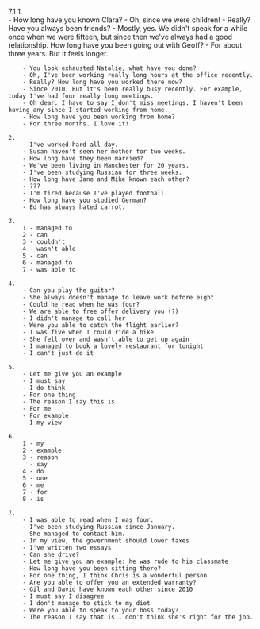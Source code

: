 7.1
    1.  
        - How long have you known Clara?
        - Oh, since we were children!
        - Really? Have you always been friends?
        - Mostly, yes. We didn't speak for a while once when we were fifteen, but since then we've always had a good relationship. How long have you been going out with Geoff?
        - For about three years. But it feels longer.

        - You look exhausted Natalie, what have you done?
        - Oh, I've been working really long hours at the office recently.
        - Really? How long have you worked there now?
        - Since 2010. But it's been really busy recently. For example, today I've had four really long meetings.
        - Oh dear. I have to say I don't miss meetings. I haven't been having any since I started working from home.
        - How long have you been working from home?
        - For three months. I love it!

    2.
        - I've worked hard all day.
        - Susan haven't seen her mother for two weeks.
        - How long have they been married?
        - We've been living in Manchester for 20 years.
        - I've been studying Russian for three weeks.
        - How long have Jane and Mike known each other?
        - ???
        - I'm tired because I've played football.
        - How long have you studied German?
        - Ed has always hated carrot.

    3.
        1 - managed to 
        2 - can
        3 - couldn't
        4 - wasn't able
        5 - can
        6 - managed to
        7 - was able to

    4.
        - Can you play the guitar?
        - She always doesn't manage to leave work before eight
        - Could he read when he was four?
        - We are able to free offer delivery you (?)
        - I didn't manage to call her
        - Were you able to catch the flight earlier?
        - I was five when I could ride a bike
        - She fell over and wasn't able to get up again
        - I managed to book a lovely restaurant for tonight
        - I can't just do it

    5.
        - Let me give you an example
        - I must say
        - I do think
        - For one thing
        - The reason I say this is
        - For me
        - For example 
        - I my view

    6.
        1 - my 
        2 - example
        3 - reason
          - say
        4 - do
        5 - one
        6 - me
        7 - for
        8 - is

    7.
        - I was able to read when I was four.
        - I've been studying Russian since January.
        - She managed to contact him.
        - In my view, the government should lower taxes
        - I've written two essays
        - Can she drive?
        - Let me give you an example: he was rude to his classmate
        - How long have you been sitting there?
        - For one thing, I think Chris is a wonderful person
        - Are you able to offer you an extended warranty?
        - Gil and David have known each other since 2010
        - I must say I disagree
        - I don't manage to stick to my diet
        - Were you able to speak to your boss today?
        - The reason I say that is I don't think she's right for the job.